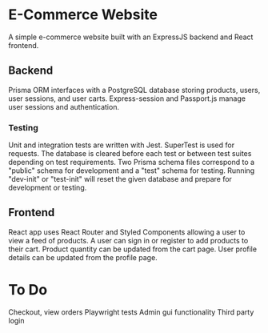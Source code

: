 # E-Commerce Website

A simple e-commerce website built with an ExpressJS backend and React frontend.

## Backend

Prisma ORM interfaces with a PostgreSQL database storing products, users, user sessions, and user carts. Express-session and Passport.js manage user sessions and authentication.

### Testing

Unit and integration tests are written with Jest. SuperTest is used for requests. The database is cleared before each test or between test suites depending on test requirements.
Two Prisma schema files correspond to a "public" schema for development and a "test" schema for testing. Running "dev-init" or "test-init" will reset the given database and prepare for development or testing.

## Frontend

React app uses React Router and Styled Components allowing a user to view a feed of products. A user can sign in or register to add products to their cart. Product quantity can be updated from the cart page. User profile details can be updated from the profile page.

# To Do

Checkout, view orders
Playwright tests
Admin gui functionality
Third party login
